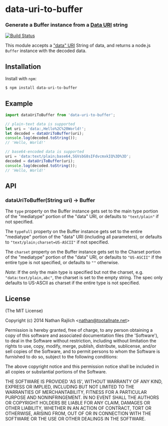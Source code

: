 # data-uri-to-buffer

### Generate a Buffer instance from a [Data URI][rfc] string

[![Build Status](https://travis-ci.org/TooTallNate/node-data-uri-to-buffer.svg?branch=master)](https://travis-ci.org/TooTallNate/node-data-uri-to-buffer)

This module accepts a ["data" URI][rfc] String of data, and returns a
node.js `Buffer` instance with the decoded data.

## Installation

Install with `npm`:

```bash
$ npm install data-uri-to-buffer
```

## Example

```js
import dataUriToBuffer from 'data-uri-to-buffer';

// plain-text data is supported
let uri = 'data:,Hello%2C%20World!';
let decoded = dataUriToBuffer(uri);
console.log(decoded.toString());
// 'Hello, World!'

// base64-encoded data is supported
uri = 'data:text/plain;base64,SGVsbG8sIFdvcmxkIQ%3D%3D';
decoded = dataUriToBuffer(uri);
console.log(decoded.toString());
// 'Hello, World!'
```

## API

### dataUriToBuffer(String uri) → Buffer

The `type` property on the Buffer instance gets set to the main type portion of
the "mediatype" portion of the "data" URI, or defaults to `"text/plain"` if not
specified.

The `typeFull` property on the Buffer instance gets set to the entire
"mediatype" portion of the "data" URI (including all parameters), or defaults
to `"text/plain;charset=US-ASCII"` if not specified.

The `charset` property on the Buffer instance gets set to the Charset portion of
the "mediatype" portion of the "data" URI, or defaults to `"US-ASCII"` if the
entire type is not specified, or defaults to `""` otherwise.

*Note*: If the only the main type is specified but not the charset, e.g.
`"data:text/plain,abc"`, the charset is set to the empty string. The spec only
defaults to US-ASCII as charset if the entire type is not specified.

## License

(The MIT License)

Copyright (c) 2014 Nathan Rajlich \<nathan@tootallnate.net>

Permission is hereby granted, free of charge, to any person obtaining
a copy of this software and associated documentation files (the
'Software'), to deal in the Software without restriction, including
without limitation the rights to use, copy, modify, merge, publish,
distribute, sublicense, and/or sell copies of the Software, and to
permit persons to whom the Software is furnished to do so, subject to
the following conditions:

The above copyright notice and this permission notice shall be
included in all copies or substantial portions of the Software.

THE SOFTWARE IS PROVIDED 'AS IS', WITHOUT WARRANTY OF ANY KIND,
EXPRESS OR IMPLIED, INCLUDING BUT NOT LIMITED TO THE WARRANTIES OF
MERCHANTABILITY, FITNESS FOR A PARTICULAR PURPOSE AND NONINFRINGEMENT.
IN NO EVENT SHALL THE AUTHORS OR COPYRIGHT HOLDERS BE LIABLE FOR ANY
CLAIM, DAMAGES OR OTHER LIABILITY, WHETHER IN AN ACTION OF CONTRACT,
TORT OR OTHERWISE, ARISING FROM, OUT OF OR IN CONNECTION WITH THE
SOFTWARE OR THE USE OR OTHER DEALINGS IN THE SOFTWARE.

[rfc]: http://tools.ietf.org/html/rfc2397
